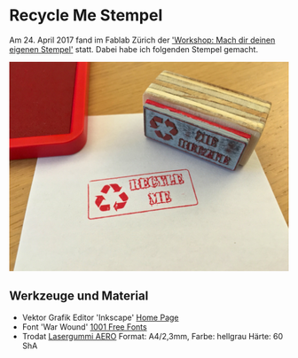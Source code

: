 # Recycle Me Stempel
Am 24. April 2017 fand im Fablab Zürich der ['Workshop: Mach dir deinen eigenen Stempel'](http://zurich.fablab.ch/events/workshop-mach-dir-deinen-eigenen-stempel-beim-zopfzmorga/) statt. Dabei habe ich folgenden Stempel gemacht.

![Der Stempel](FabLab_Stempel_0001.jpg)

## Werkzeuge und Material
* Vektor Grafik Editor 'Inkscape' [Home Page](https://inkscape.org/)
* Font 'War Wound' [1001 Free Fonts](http://www.1001freefonts.com/war_wound.font)
* Trodat [Lasergummi AERO](http://www.trodat.net/de-DE/produkte/Produktionsmaterial/Lasergummi/Pages/produkte.aspx) Format: A4/2,3mm, Farbe: hellgrau Härte: 60 ShA
